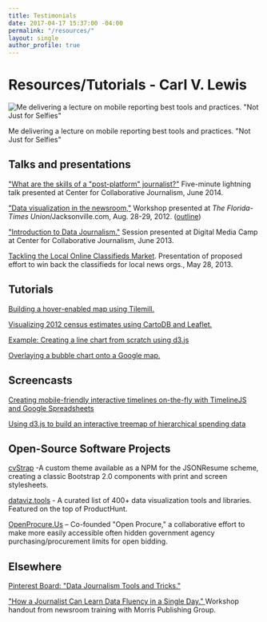 ```yaml
---
title: Testimonials
date: 2017-04-17 15:37:00 -04:00
permalink: "/resources/"
layout: single
author_profile: true
---
```


# Resources/Tutorials - Carl V. Lewis

![Me delivering a lecture on mobile reporting best tools and practices. "Not Just for Selfies"][1]

Me delivering a lecture on mobile reporting best tools and practices. "Not Just for Selfies"

## Talks and presentations

["What are the skills of a "post-platform" journalist?"][2] Five-minute lightning talk presented at Center for Collaborative Journalism, June 2014.

["Data visualization in the newsroom,"][3] Workshop presented at _The Florida-Times Union_/Jacksonville.com, Aug. 28-29, 2012. ([outline][4])

["Introduction to Data Journalism."][5] Session presented at Digital Media Camp at Center for Collaborative Journalism, June 2013.

[Tackling the Local Online Classifieds Market][6]. Presentation of proposed effort to win back the classifieds for local news orgs., May 28, 2013.

 

## Tutorials

[Building a hover-enabled map using Tilemill.][7]

[Visualizing 2012 census estimates using CartoDB and Leaflet.][8]

[Example: Creating a line chart from scratch using d3.js][9]

[Overlaying a bubble chart onto a Google map.][10]

## Screencasts

[Creating mobile-friendly interactive timelines on-the-fly with TimelineJS and Google Spreadsheets][11]

[Using d3.js to build an interactive treemap of hierarchical spending data][12]

## Open-Source Software Projects

[cvStrap][13] -A custom theme available as a NPM for the JSONResume scheme, creating a classic Bootstrap 2.0 components with print and screen stylesheets.

[dataviz.tools][17] - A curated list of 400+ data visualization tools and libraries. Featured on the top of ProductHunt.

[OpenProcure.Us][14] – Co-founded "Open Procure," a collaborative effort to make more easily accessible often hidden government agency purchasing/procurement limits for open bidding.

## Elsewhere

[Pinterest Board: "Data Journalism Tools and Tricks."][15]

["How a Journalist Can Learn Data Fluency in a Single Day." ][16]Workshop handout from newsroom training with Morris Publishing Group.

 

[1]: https://i2.wp.com/carlvlewis2.wpengine.com/wp-content/uploads/2012/09/10378983_10203337850063506_5153336567854374100_n.jpg?resize=312%2C275
[2]: https://speakerdeck.com/carlvlewis/what-are-the-skills-of-a-post-platform-journalist
[3]: http://carlvlewis2.wpengine.com/jaxdotcom/datavisualization_jaxdotcom.pdf
[4]: https://docs.google.com/document/pub?id=1vpi4uVd2QdwADluX4WI65_j7rPabNMf5ZPHg-aB6Gs0
[5]: http://www.slideshare.net/carlvlewis/introduction-to-data-journalism
[6]: http://www.slideshare.net/carlvlewis/tackling-the-local-classified-ad-market
[7]: http://carlvlewis2.wpengine.com/?p=3030
[8]: http://carlvlewis2.wpengine.com/?p=2742
[9]: http://codepen.io/carlvlewis/pen/rWjZKO
[10]: http://carlvlewis2.wpengine.com/?p=2422
[11]: https://vimeo.com/67050820
[12]: https://vimeo.com/191347190
[13]: http://carlvlewis.github.io/cvStrap
[14]: http://openprocure.com
[15]: https://www.pinterest.com/carlvlewis/data-viz-tools-libraries-sources-%2B-more/
[16]: http://www.slideshare.net/carlvlewis/social-media-for-non-digital-native-journalists
[17]: http://dataviz.tools
